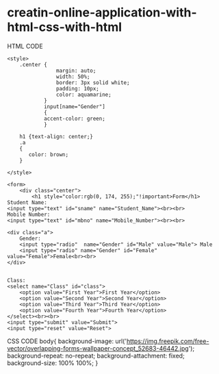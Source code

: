 # creatin-online-application-with-html-css-with-html
HTML CODE
<html>
<head>
    <title>Student Form</title>
    <link rel="stylesheet" href="wt2.css">

    
    <style>
        .center {
                    margin: auto;
                    width: 50%;
                    border: 3px solid white;
                    padding: 10px;
                    color: aquamarine;
                }
                input[name="Gender"] 
                {
	            accent-color: green;
                }

        h1 {text-align: center;}
        .a
        {
           color: brown;
        }
        
    </style>
</head>
<body>
    
    <form>
        <div class="center">
            <h1 style="color:rgb(0, 174, 255);"!important>Form</h1>
    Student Name:
    <input type="text" id="sname" name="Student_Name"><br><br>
    Mobile Number:
    <input type="text" id="mbno" name="Mobile_Number"><br><br>
    
    <div class="a">
        Gender:
        <input type="radio"  name="Gender" id="Male" value="Male"> Male
        <input type="radio" name="Gender" id="Female" value="Female">Female<br><br>
    </div>
   
    
    Class:
    <select name="Class" id="class">
        <option value="First Year">First Year</option>
        <option value="Second Year">Second Year</option>
        <option value="Third Year">Third Year</option>
        <option value="Fourth Year">Fourth Year</option>
    </select><br><br>
    <input type="submit" value="Submit">
    <input type="reset" value="Reset">
</div>
</form>
</body>
</html>

CSS CODE
body{
    background-image: url('https://img.freepik.com/free-vector/overlapping-forms-wallpaper-concept_52683-46442.jpg');
    background-repeat: no-repeat;
    background-attachment: fixed;
    background-size: 100% 100%;
}
 

